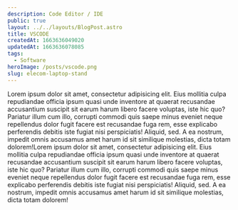 ```yaml
---
description: Code Editor / IDE
public: true
layout: ../../layouts/BlogPost.astro
title: VSCODE
createdAt: 1663636049020
updatedAt: 1663636078085
tags:
  - Software
heroImage: /posts/vscode.png
slug: elecom-laptop-stand
---
```




Lorem ipsum dolor sit amet, consectetur adipisicing elit. Eius mollitia culpa repudiandae officia ipsum quasi unde inventore at quaerat recusandae accusantium suscipit sit earum harum libero facere voluptas, iste hic quo? Pariatur illum cum illo, corrupti commodi quis saepe minus eveniet neque repellendus dolor fugit facere est recusandae fuga rem, esse explicabo perferendis debitis iste fugiat nisi perspiciatis! Aliquid, sed. A ea nostrum, impedit omnis accusamus amet harum id sit similique molestias, dicta totam dolorem!Lorem ipsum dolor sit amet, consectetur adipisicing elit. Eius mollitia culpa repudiandae officia ipsum quasi unde inventore at quaerat recusandae accusantium suscipit sit earum harum libero facere voluptas, iste hic quo? Pariatur illum cum illo, corrupti commodi quis saepe minus eveniet neque repellendus dolor fugit facere est recusandae fuga rem, esse explicabo perferendis debitis iste fugiat nisi perspiciatis! Aliquid, sed. A ea nostrum, impedit omnis accusamus amet harum id sit similique molestias, dicta totam dolorem!



